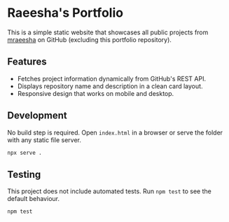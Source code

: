 # Raeesha's Portfolio

This is a simple static website that showcases all public projects from [mraeesha](https://github.com/mraeesha) on GitHub (excluding this portfolio repository).

## Features

- Fetches project information dynamically from GitHub's REST API.
- Displays repository name and description in a clean card layout.
- Responsive design that works on mobile and desktop.

## Development

No build step is required. Open `index.html` in a browser or serve the folder with any static file server.

```bash
npx serve .
```

## Testing

This project does not include automated tests. Run `npm test` to see the default behaviour.

```bash
npm test
```
